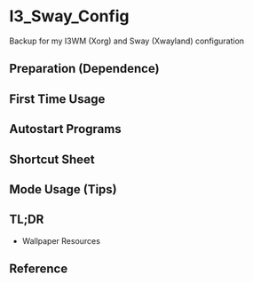 # I3_Sway_Config
Backup for my I3WM (Xorg) and Sway (Xwayland) configuration

## Preparation (Dependence)

## First Time Usage

## Autostart Programs

## Shortcut Sheet

## Mode Usage (Tips)

## TL;DR
- Wallpaper Resources

## Reference
